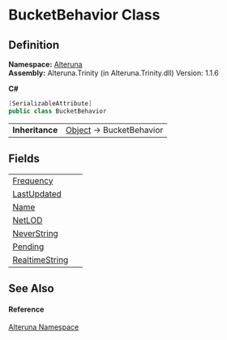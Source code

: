 # BucketBehavior Class




## Definition
**Namespace:** <a href="N_Alteruna">Alteruna</a>  
**Assembly:** Alteruna.Trinity (in Alteruna.Trinity.dll) Version: 1.1.6

**C#**
``` C#
[SerializableAttribute]
public class BucketBehavior
```

<table><tr><td><strong>Inheritance</strong></td><td><a href="https://learn.microsoft.com/dotnet/api/system.object" target="_blank" rel="noopener noreferrer">Object</a>  →  BucketBehavior</td></tr>
</table>



## Fields
<table>
<tr>
<td><a href="F_Alteruna_BucketBehavior_Frequency">Frequency</a></td>
<td> </td></tr>
<tr>
<td><a href="F_Alteruna_BucketBehavior_LastUpdated">LastUpdated</a></td>
<td> </td></tr>
<tr>
<td><a href="F_Alteruna_BucketBehavior_Name">Name</a></td>
<td> </td></tr>
<tr>
<td><a href="F_Alteruna_BucketBehavior_NetLOD">NetLOD</a></td>
<td> </td></tr>
<tr>
<td><a href="F_Alteruna_BucketBehavior_NeverString">NeverString</a></td>
<td> </td></tr>
<tr>
<td><a href="F_Alteruna_BucketBehavior_Pending">Pending</a></td>
<td> </td></tr>
<tr>
<td><a href="F_Alteruna_BucketBehavior_RealtimeString">RealtimeString</a></td>
<td> </td></tr>
</table>

## See Also


#### Reference
<a href="N_Alteruna">Alteruna Namespace</a>  
